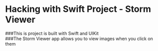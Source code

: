 # Hacking with Swift Project - Storm Viewer

###This is project is built with Swift and UIKit  
###The Storm Viewer app allows you to view images when you click on them

